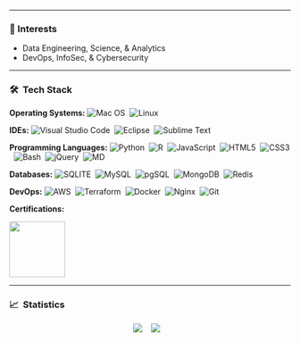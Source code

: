 
<!-- <img src='https://www.techexplorist.com/wp-content/uploads/2017/06/AI.jpg' width=100%; height=300;\> -->


<!-- <p align="center"><img src="/assets/line.gif"></p> -->
<hr>

<h3>🧠 Interests</h3>

- Data Engineering, Science, & Analytics
- DevOps, InfoSec, & Cybersecurity

<!-- <p align="center"><img src="/assets/line.gif"></p> -->
<hr>

### 🛠 &nbsp;Tech Stack

<b>Operating Systems:</b>
![Mac OS](https://img.shields.io/badge/macOS-05122A?style=flat-square&logo=apple&logoColor=white)&nbsp;
![Linux](https://img.shields.io/badge/Linux-05122A?style=flat-squaree&logo=linux&logoColor=white)

<b>IDEs:</b>
![Visual Studio Code](https://img.shields.io/badge/-Visual%20Studio%20Code-05122A?style=flat&logo=visual-studio-code&logoColor=007ACC)&nbsp;
![Eclipse](https://img.shields.io/badge/-Eclipse-white?style=flat&logo=eclipse-ide&logoColor=2C2255)&nbsp;
![Sublime Text](https://img.shields.io/badge/-Sublime%20Text-05122A?style=flat&logo=sublime-text&logoColor=FF9800)&nbsp;
<!-- 
![Flask](https://img.shields.io/badge/-Flask-0d7963?style=flat&logo=flask&logoColor=white)&nbsp;
![Pytorch](https://img.shields.io/badge/-Pytorch-05122A?style=flat&logo=pytorch)&nbsp; -->

<b>Programming Languages:</b>
![Python](https://img.shields.io/badge/-Python-0078D6?style=flat-square&logo=python&logoColor=yellow)&nbsp;
![R](https://img.shields.io/badge/-R-white?style=flat&logo=r&logoColor=5b8cc4)&nbsp;
![JavaScript](https://img.shields.io/badge/JavaScript-%23323330.svg?logo=javascript&style=flat-square&logoColor=%23F7DF1E)&nbsp;
![HTML5](https://img.shields.io/badge/-HTML5-%23E44D27?style=flat-square&logo=html5&logoColor=ffffff)&nbsp;
![CSS3](https://img.shields.io/badge/-CSS3-%231572B6?style=flat-square&logo=css3)&nbsp;
![Bash](https://img.shields.io/badge/-Bash-05122A?style=flat-square&logo=gnu-bash)&nbsp;
![jQuery](https://img.shields.io/badge/jquery-%230769AD.svg?logo=jquery&style=flat-square&logoColor=white)&nbsp;
![MD](https://img.shields.io/badge/-Markdown-000?style=flat-square&logo=markdown)&nbsp;

<b>Databases:</b> 
![SQLITE](https://img.shields.io/badge/SQLite-07405E?style=flat-square&logo=sqlite&logoColor=white)&nbsp; 
![MySQL](https://img.shields.io/badge/mysql-%2300f.svg?style=flat-square&logo=mysql&logoColor=white)&nbsp;
![pgSQL](https://img.shields.io/badge/PostgreSQL-316192?style=flat-square&logo=postgresql&logoColor=white)&nbsp;
![MongoDB](https://img.shields.io/badge/MongoDB-4EA94B?style=flat-square&logo=mongodb&logoColor=white)&nbsp;
![Redis](https://img.shields.io/badge/redis-%23DD0031.svg?&style=flat-square&logo=redis&logoColor=white)&nbsp;

<b>DevOps:</b>
![AWS](https://img.shields.io/badge/-AWS-ff9900.svg?style=flat-square&logo=amazon-aws&logoColor=white)&nbsp;
![Terraform](https://img.shields.io/badge/-terraform-7B42BC.svg?style=flat-square&logo=terraform&logoColor=white)&nbsp;
![Docker](https://img.shields.io/badge/-Docker-2496ED?logo=docker&style=flat-square&logoColor=white)&nbsp;
![Nginx](https://img.shields.io/badge/-Nginx-05122A?&logo=Nginx)&nbsp;
![Git](https://img.shields.io/badge/-git-05122A?style=flat&logo=git)&nbsp;

<b>Certifications:</b>
<p>
<!-- <a href='https://www.isc2.org/Certifications/CC' target="_blank"><img src='https://cycubix.com/wp-content/uploads/2023/08/ISC2_CC_RGB__mark.jpeg' width='90'></a>    -->
<a href='https://www.comptia.org/certifications/security' target="_blank"><img src='https://www.ciat.edu/wp-content/uploads/2020/12/comptia-sec-certification.png' width='100'></a> 
</p>

<!-- <p align="center"><img src="/assets/line.gif"></p> -->


<hr>

### 📈 &nbsp;Statistics

<div align="center">
<p><img align="center" src="https://github-readme-stats.vercel.app/api/top-langs/?username=kariemoorman&theme=algolia&layout=compact" />  &nbsp;&nbsp;
<img align="center" src="https://github-readme-stats.vercel.app/api?username=kariemoorman&show_icons=true&theme=radical" /> &nbsp;&nbsp; </p>
<!-- <p></p><img src="https://github-profile-summary-cards.vercel.app/api/cards/profile-details?username=kariemoorman&theme=github_dark&layout=compact" width='90%' /></p> -->
</div>

<!-- <p align="center"><img src="/assets/line.gif"></p> -->

<!--
<hr>


### 📍 &nbsp;Pinned Repositories
<p align='center'>
<a href="https://github.com/kariemoorman/iat-weat-wefat" target="_blank"><img src="https://github-readme-stats.vercel.app/api/pin/?username=kariemoorman&repo=iat-weat-wefat&show_icons=true&theme=github_dark" /></a>&nbsp;&nbsp;
<a href="https://github.com/kariemoorman/didactic-diy" target="_blank"><img src="https://github-readme-stats.vercel.app/api/pin/?username=kariemoorman&repo=didactic-diy&show_icons=true&theme=github_dark" /></a>
</p>
-->
